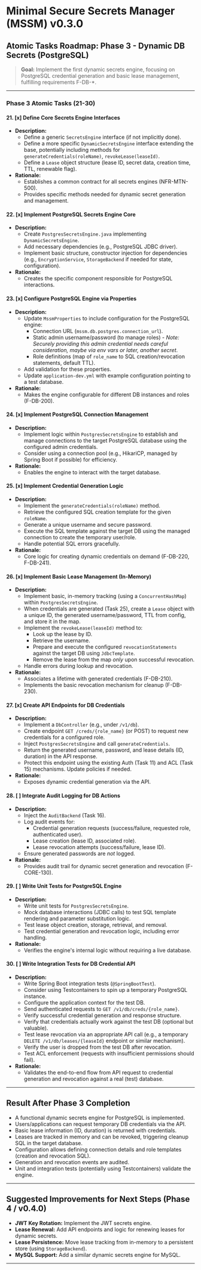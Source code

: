 # Minimal Secure Secrets Manager (MSSM) v0.3.0

## Atomic Tasks Roadmap: Phase 3 - Dynamic DB Secrets (PostgreSQL)

> **Goal:** Implement the first dynamic secrets engine, focusing on PostgreSQL credential generation and basic lease management, fulfilling requirements F-DB-*.

---

### Phase 3 Atomic Tasks (21-30)

#### 21. [x] Define Core Secrets Engine Interfaces
- **Description:**
  - Define a generic `SecretsEngine` interface (if not implicitly done).
  - Define a more specific `DynamicSecretsEngine` interface extending the base, potentially including methods for `generateCredentials(roleName)`, `revokeLease(leaseId)`.
  - Define a `Lease` object structure (lease ID, secret data, creation time, TTL, renewable flag).
- **Rationale:**
  - Establishes a common contract for all secrets engines (NFR-MTN-500).
  - Provides specific methods needed for dynamic secret generation and management.

#### 22. [x] Implement PostgreSQL Secrets Engine Core
- **Description:**
  - Create `PostgresSecretsEngine.java` implementing `DynamicSecretsEngine`.
  - Add necessary dependencies (e.g., PostgreSQL JDBC driver).
  - Implement basic structure, constructor injection for dependencies (e.g., `EncryptionService`, `StorageBackend` if needed for state, configuration).
- **Rationale:**
  - Creates the specific component responsible for PostgreSQL interactions.

#### 23. [x] Configure PostgreSQL Engine via Properties
- **Description:**
  - Update `MssmProperties` to include configuration for the PostgreSQL engine:
    - Connection URL (`mssm.db.postgres.connection_url`).
    - Static admin username/password (to manage roles) - *Note: Securely providing this admin credential needs careful consideration, maybe via env vars or later, another secret*.
    - Role definitions (map of `role_name` to SQL creation/revocation statements, default TTL).
  - Add validation for these properties.
  - Update `application-dev.yml` with example configuration pointing to a test database.
- **Rationale:**
  - Makes the engine configurable for different DB instances and roles (F-DB-200).

#### 24. [x] Implement PostgreSQL Connection Management
- **Description:**
  - Implement logic within `PostgresSecretsEngine` to establish and manage connections to the target PostgreSQL database using the configured admin credentials.
  - Consider using a connection pool (e.g., HikariCP, managed by Spring Boot if possible) for efficiency.
- **Rationale:**
  - Enables the engine to interact with the target database.

#### 25. [x] Implement Credential Generation Logic
- **Description:**
  - Implement the `generateCredentials(roleName)` method.
  - Retrieve the configured SQL creation template for the given `roleName`.
  - Generate a unique username and secure password.
  - Execute the SQL template against the target DB using the managed connection to create the temporary user/role.
  - Handle potential SQL errors gracefully.
- **Rationale:**
  - Core logic for creating dynamic credentials on demand (F-DB-220, F-DB-241).

#### 26. [x] Implement Basic Lease Management (In-Memory)
- **Description:**
  - Implement basic, in-memory tracking (using a `ConcurrentHashMap`) within `PostgresSecretsEngine`.
  - When credentials are generated (Task 25), create a `Lease` object with a unique ID, the generated username/password, TTL from config, and store it in the map.
  - Implement the `revokeLease(leaseId)` method to:
    - Look up the lease by ID.
    - Retrieve the username.
    - Prepare and execute the configured `revocationStatements` against the target DB using `JdbcTemplate`.
    - Remove the lease from the map *only* upon successful revocation.
  - Handle errors during lookup and revocation.
- **Rationale:**
  - Associates a lifetime with generated credentials (F-DB-210).
  - Implements the basic revocation mechanism for cleanup (F-DB-230).

#### 27. [x] Create API Endpoints for DB Credentials
- **Description:**
  - Implement a `DbController` (e.g., under `/v1/db`).
  - Create endpoint `GET /creds/{role_name}` (or POST) to request new credentials for a configured role.
  - Inject `PostgresSecretsEngine` and call `generateCredentials`.
  - Return the generated username, password, and lease details (ID, duration) in the API response.
  - Protect this endpoint using the existing Auth (Task 11) and ACL (Task 15) mechanisms. Update policies if needed.
- **Rationale:**
  - Exposes dynamic credential generation via the API.

#### 28. [ ] Integrate Audit Logging for DB Actions
- **Description:**
  - Inject the `AuditBackend` (Task 16).
  - Log audit events for:
    - Credential generation requests (success/failure, requested role, authenticated user).
    - Lease creation (lease ID, associated role).
    - Lease revocation attempts (success/failure, lease ID).
  - Ensure generated passwords are *not* logged.
- **Rationale:**
  - Provides audit trail for dynamic secret generation and revocation (F-CORE-130).

#### 29. [ ] Write Unit Tests for PostgreSQL Engine
- **Description:**
  - Write unit tests for `PostgresSecretsEngine`.
  - Mock database interactions (JDBC calls) to test SQL template rendering and parameter substitution logic.
  - Test lease object creation, storage, retrieval, and removal.
  - Test credential generation and revocation logic, including error handling.
- **Rationale:**
  - Verifies the engine's internal logic without requiring a live database.

#### 30. [ ] Write Integration Tests for DB Credential API
- **Description:**
  - Write Spring Boot integration tests (`@SpringBootTest`).
  - Consider using Testcontainers to spin up a temporary PostgreSQL instance.
  - Configure the application context for the test DB.
  - Send authenticated requests to `GET /v1/db/creds/{role_name}`.
  - Verify successful credential generation and response structure.
  - Verify that credentials actually work against the test DB (optional but valuable).
  - Test lease revocation via an appropriate API call (e.g., a temporary `DELETE /v1/db/leases/{leaseId}` endpoint or similar mechanism).
  - Verify the user is dropped from the test DB after revocation.
  - Test ACL enforcement (requests with insufficient permissions should fail).
- **Rationale:**
  - Validates the end-to-end flow from API request to credential generation and revocation against a real (test) database.

---

## Result After Phase 3 Completion

- A functional dynamic secrets engine for PostgreSQL is implemented.
- Users/applications can request temporary DB credentials via the API.
- Basic lease information (ID, duration) is returned with credentials.
- Leases are tracked in memory and can be revoked, triggering cleanup SQL in the target database.
- Configuration allows defining connection details and role templates (creation and revocation SQL).
- Generation and revocation events are audited.
- Unit and integration tests (potentially using Testcontainers) validate the engine.

---

## Suggested Improvements for Next Steps (Phase 4 / v0.4.0)

- **JWT Key Rotation:** Implement the JWT secrets engine.
- **Lease Renewal:** Add API endpoints and logic for renewing leases for dynamic secrets.
- **Lease Persistence:** Move lease tracking from in-memory to a persistent store (using `StorageBackend`).
- **MySQL Support:** Add a similar dynamic secrets engine for MySQL.

---